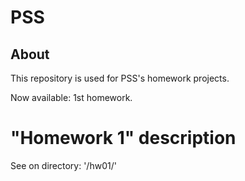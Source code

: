 # PSS
## About

This repository is used for PSS's homework projects.

Now available: 1st homework.

# "Homework 1" description

See on directory: '/hw01/'
